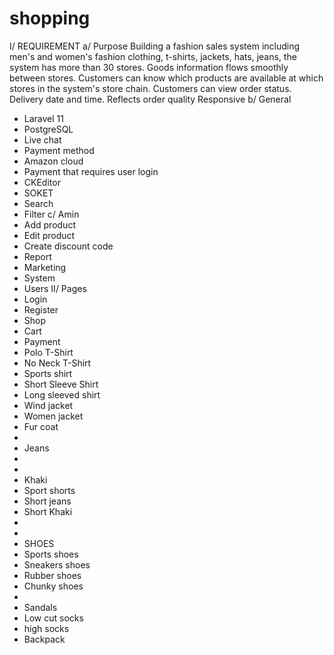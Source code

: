 # shopping

I/ REQUIREMENT
a/ Purpose
Building a fashion sales system including men's and women's fashion clothing, t-shirts, jackets, hats, jeans, the system has more than 30 stores. Goods information flows smoothly between stores.
Customers can know which products are available at which stores in the system's store chain.
Customers can view order status. Delivery date and time.
Reflects order quality
Responsive
b/ General
-	Laravel 11
-	PostgreSQL
-	Live chat
-	Payment method
-	Amazon cloud
-	Payment that requires user login
-	CKEditor
-	SOKET
-	Search
-	Filter
c/ Amin
-	Add product
-	Edit product
-	Create discount code
-	Report
-	Marketing
-	System
-	Users
II/ Pages
-	Login
-	Register
-	Shop
-	Cart
-	Payment
-	Polo T-Shirt
-	No Neck T-Shirt
-	Sports shirt
-	Short Sleeve Shirt
-	Long sleeved shirt
-	Wind jacket
-	Women jacket
-	Fur coat
-	
-	Jeans
-	
-	
-	Khaki
-	Sport shorts
-	Short jeans
-	Short Khaki
-	
-	
-	SHOES
-	Sports shoes
-	Sneakers shoes
-	Rubber shoes
-	Chunky shoes
-	
-	Sandals
-	Low cut socks
-	high socks
-	Backpack
